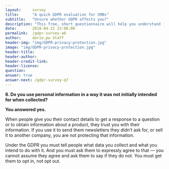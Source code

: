 ```yaml
---
layout:     survey
title:      "A quick GDPR evaluation for SMBs"
subtitle:   "Unsure whether GDPR affects you?"
description: "This free, short questionnaire will help you understand if you need to take action regarding GDPR. Take two minutes to see where you fall and get important information on how to take the next steps."
date:       2018-04-21 13:06:00
permalink:  /gdpr-survey-a6
author:     dario.pw Staff
header-img: "img/GDPR-privacy-protection.jpg"
image: "img/GDPR-privacy-protection.jpg"
header-title:
header-author:
header-credit-link:
header-license:
question:
answer: true
answer-next: /gdpr-survey-q7
---
```


**6. Do you use personal information in a way it was not initially intended for when collected?**

**You answered yes.**

When people give you their contact details to get a response to a question or to obtain information about a product, they trust you with their information. If you use it to send them newsletters they didn’t ask for, or sell it to another company, you are not protecting that information.

Under the GDPR you must tell people what data you collect and what you intend to do with it. And you must ask them to expressly agree to that — you cannot assume they agree and ask them to say if they do not. You must get them to opt in, not opt out.
